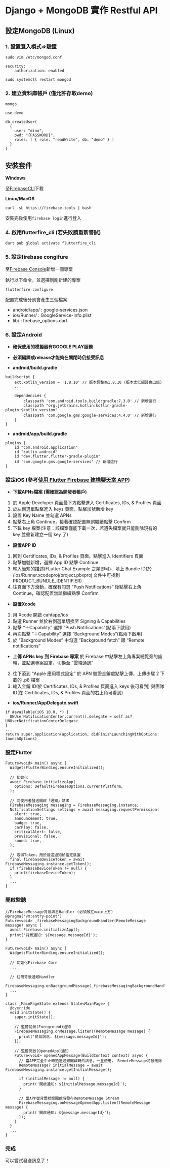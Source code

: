 # Django + MongoDB 實作 Restful API

## 設定MongoDB (Linux)

### 1. 設置登入模式=>驗證
```
sudo vim /etc/mongod.conf
```

```
security:
    authorization: enabled
```

```
sudo systemctl restart mongod
```

### 2. 建立資料庫帳戶 (僅允許存取demo)
 
```
mongo
```

```
use demo
```

```
db.createUser(
  {
    user: "dino",
    pwd: "{PASSWORD}",
    roles: [ { role: "readWrite", db: "demo" } ]
  }
)
```

## 安裝套件

**Windows**

至[FirebaseCLI](https://firebase.google.com/docs/cli?hl=zh-tw)下載


**Linux/MacOS**
```
curl -sL https://firebase.tools | bash
```

安裝完後使用```firebase login```進行登入


### 4. 啟用flutterfire_cli (若失敗請重新嘗試)

```
dart pub global activate flutterfire_cli
```


### 5. 設定firebase congifure

至[Firebase Console](https://console.firebase.google.com/u/0/?hl=zh-tw)新增一個專案

執行以下命令，並選擇剛剛新建的專案
```
flutterfire configure
```

配置完成後分別會產生三個檔案
- android/app/ : google-services.json
- ios/Runner/ : GoogleService-Info.plist
- lib/ : firebase_options.dart

### 6. 設定Android

- **確保使用的模擬器有GOOGLE PLAY服務**
- **必須編譯成release才能夠在關閉時仍接受訊息**

- **android/build.gradle**
```
buildscript {
    ext.kotlin_version = '1.8.10' // 版本調整為1.8.10 (版本太低編譯會出錯)
    ...

    dependencies {
        classpath 'com.android.tools.build:gradle:7.3.0' // 新增這行
        classpath "org.jetbrains.kotlin:kotlin-gradle-plugin:$kotlin_version"
        classpath 'com.google.gms:google-services:4.4.0' // 新增這行
    }
}
```

- **android/app/build.gradle**
```
plugins {
    id "com.android.application"
    id "kotlin-android"
    id "dev.flutter.flutter-gradle-plugin" 
    id 'com.google.gms.google-services' // 新增這行
}
```

### 設定iOS (參考[使用 Flutter Firebase 建構聊天室 APP](https://hackmd.io/@WangShuan/SySYUmVf3))

- **下載APNs檔案 (需確認為開發者帳戶)**

1. 於 Apple Developer 頁面最下方點擊進入 Certificates, IDs, & Profiles 頁面
2. 於左側選單點擊進入 keys 頁面，點擊加號新增 key
3. 設置 Key Name 並勾選 APNs
4. 點擊右上角 Continue，接著確認配置無誤繼續點擊 Confirm
5. 下載 key 檔案(注意：該檔案僅能下載一次，若遺失檔案就只能刪除現有的 key 並重新建立一個 key 了)

- **設置APP ID**
  
1. 回到 Certificates, IDs, & Profiles 頁面，點擊進入 Identifiers 頁面
2. 點擊加號新增，選擇 App ID 點擊 Continue
3. 輸入簡短的描述(FLutter Chat Example 之類即可)、填上 Bundle ID(於 /ios/Runner.xcodeproj/project.pbxproj 文件中可找到 PRODUCT_BUNDLE_IDENTIFIER)
4. 往頁面下方滾動，確保有勾選 “Push Notifications” 後點擊右上角 Continue，確認配置無誤繼續點擊 Confirm

- **設置Xcode**
1. 用 Xcode 開啟 cahtapp/ios
2. 點選 Runner 並於右側選單切換至 Signing & Capabilities
3. 點擊 “＋Capability” 選擇 “Push Notifications”(點兩下啟用)
4. 再次點擊 “＋Capability” 選擇 “Background Modes”(點兩下啟用)
5. 於 “Background Modes” 中勾選 “Background fetch” 跟 “Remote notifications”

- **上傳 APNs key 到 Firebase 專案**
 於 Firebase 中點擊左上角專案總覽旁的齒輪，並點選專案設定，切換至 “雲端通訊”
2. 往下滾到 “Apple 應用程式設定” 於 APN 驗證金鑰處點擊上傳，上傳步驟 2 下載的 .p8 檔案
3. 輸入金鑰 ID(於 Certificates, IDs, & Profiles 頁面進入 keys 後可看到) 與團隊 ID(在 Certificates, IDs, & Profiles 頁面的右上角可看到)

- **ios/Runner/AppDelegate.swift**
```
if #available(iOS 10.0, *) {
  UNUserNotificationCenter.current().delegate = self as? UNUserNotificationCenterDelegate
}
...
return super.application(application, didFinishLaunchingWithOptions: launchOptions)
```

### 設定Flutter

```
Future<void> main() async {
  WidgetsFlutterBinding.ensureInitialized();

  // 初始化
  await Firebase.initializeApp(
    options: DefaultFirebaseOptions.currentPlatform,
  );

  // 向使用者發送開啟「通知」請求
  FirebaseMessaging messaging = FirebaseMessaging.instance;
  NotificationSettings settings = await messaging.requestPermission(
    alert: true,
    announcement: true,
    badge: true,
    carPlay: false,
    criticalAlert: false,
    provisional: false,
    sound: true,
  );

  // 取得Token，用於發送通知給指定裝置
  final firebaseDeviceToken = await FirebaseMessaging.instance.getToken();
  if (firebaseDeviceToken != null) {
    print(firebaseDeviceToken);
  }
  ...
}
```

### 開啟監聽

```
//FirebaseMessage背景訊息Handler (必須放在main上方)
@pragma('vm:entry-point')
Future<void> _firebaseMessagingBackgroundHandler(RemoteMessage message) async {
  await Firebase.initializeApp();
  print('背景通知: ${message.messageId}');
}

Future<void> main() async {
  WidgetsFlutterBinding.ensureInitialized();

  // 初始化Firebase Core
  ...

  // 註冊背景通知Handler
  FirebaseMessaging.onBackgroundMessage(_firebaseMessagingBackgroundHandler);
  ...
}

class _MainPageState extends State<MainPage> {
  @override
  void initState() {
    super.initState();

    // 監聽前景(Foreground)通知
    FirebaseMessaging.onMessage.listen((RemoteMessage message) {
      print('前景訊息: ${message.messageId}');
    });

    // 監聽開啟(OpenedApp)通知
    Future<void> openedAppMessage(BuildContext context) async {
      // 當APP完全中止時透過通知開啟時的訊息，一旦使用， RemoteMessage將被刪除
      RemoteMessage? initialMessage = await FirebaseMessaging.instance.getInitialMessage();
    
      if (initialMessage != null) {
        print('開啟通知: ${initialMessage.messageId}');
      }
    
      // 當APP從背景狀態開啟時發布RemoteMessage Stream
      FirebaseMessaging.onMessageOpenedApp.listen((RemoteMessage message) {
        print('開啟通知: ${message.messageId}');
      });
    }
  }
  ...
}
```

### 完成

可以嘗試發送訊息了！

